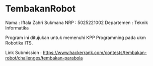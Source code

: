 # TembakanRobot

Nama        : Iftala Zahri Sukmana
NRP         : 5025221002
Departemen  : Teknik Informatika

Program ini ditujukan untuk memenuhi KPP Programming pada ukm Robotika ITS.

Link Submission : 
https://www.hackerrank.com/contests/tembakan-robot/challenges/tembakan-parabola
